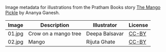 Image metadata for illustrations from the Pratham Books story [The Mango Pickle](https://storyweaver.org.in/stories/5129-the-mango-pickle) by Ananya Ganesh.

Image | Description | Illustrator | License
----- | ----------- | ----------- | -------
01.jpg | Crow on a mango tree | Deepa Balsavar | [CC-BY](https://creativecommons.org/licenses/by/4.0/)
02.jpg | Mango | Rijuta Ghate | [CC-BY](https://creativecommons.org/licenses/by/4.0/)